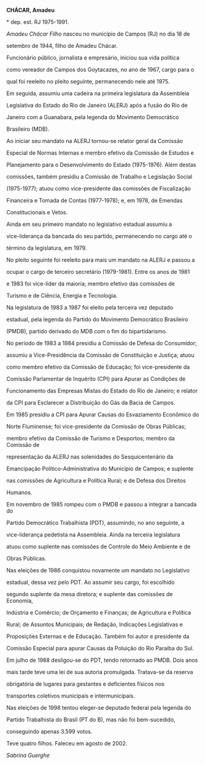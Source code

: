 **CHÁCAR, Amadeu**



\* dep. est. RJ 1975-1991.



*Amadeu Chácar Filho* nasceu no município de Campos (RJ) no dia 18 de

setembro de 1944, filho de Amadeu Chácar.



Funcionário público, jornalista e empresário, iniciou sua vida política

como vereador de Campos dos Goytacazes, no ano de 1967, cargo para o

qual foi reeleito no pleito seguinte, permanecendo nele até 1975.



Em seguida, assumiu uma cadeira na primeira legislatura da Assembleia

Legislativa do Estado do Rio de Janeiro (ALERJ) após a fusão do Rio de

Janeiro com a Guanabara, pela legenda do Movimento Democrático

Brasileiro (MDB).



Ao iniciar seu mandato na ALERJ tornou-se relator geral da Comissão

Especial de Normas Internas e membro efetivo da Comissão de Estudos e

Planejamento para o Desenvolvimento do Estado (1975-1976). Além destas

comissões, também presidiu a Comissão de Trabalho e Legislação Social

(1975-1977); atuou como vice-presidente das comissões de Fiscalização

Financeira e Tomada de Contas (1977-1978); e, em 1978, de Emendas

Constitucionais e Vetos.



Ainda em seu primeiro mandato no legislativo estadual assumiu a

vice-liderança da bancada do seu partido, permanecendo no cargo até o

término da legislatura, em 1979.



No pleito seguinte foi reeleito para mais um mandato na ALERJ e passou a

ocupar o cargo de terceiro secretário (1979-1981). Entre os anos de 1981

e 1983 foi vice-líder da maioria; membro efetivo das comissões de

Turismo e de Ciência, Energia e Tecnologia.



Na legislatura de 1983 a 1987 foi eleito pela terceira vez deputado

estadual, pela legenda do Partido do Movimento Democrático Brasileiro

(PMDB), partido derivado do MDB com o fim do bipartidarismo.



No período de 1983 a 1984 presidiu a Comissão de Defesa do Consumidor;

assumiu a Vice-Presidência da Comissão de Constituição e Justiça; atuou

como membro efetivo da Comissão de Educação; foi vice-presidente da

Comissão Parlamentar de Inquérito (CPI) para Apurar as Condições de

Funcionamento das Empresas Mistas do Estado do Rio de Janeiro; e relator

da CPI para Esclarecer a Distribuição do Gás da Bacia de Campos.



Em 1985 presidiu a CPI para Apurar Causas do Esvaziamento Econômico do

Norte Fluminense; foi vice-presidente da Comissão de Obras Públicas;

membro efetivo da Comissão de Turismo e Desportos; membro da Comissão de

representação da ALERJ nas solenidades do Sesquicentenário da

Emancipação Político-Administrativa do Município de Campos; e suplente

nas comissões de Agricultura e Política Rural; e de Defesa dos Direitos

Humanos.



Em novembro de 1985 rompeu com o PMDB e passou a integrar a bancada do

Partido Democrático Trabalhista (PDT), assumindo, no ano seguinte, a

vice-liderança pedetista na Assembleia. Ainda na terceira legislatura

atuou como suplente nas comissões de Controle do Meio Ambiente e de

Obras Públicas.



Nas eleições de 1986 conquistou novamente um mandato no Legislativo

estadual, dessa vez pelo PDT. Ao assumir seu cargo, foi escolhido

segundo suplente da mesa diretora; e suplente das comissões de Economia,

Indústria e Comércio; de Orçamento e Finanças; de Agricultura e Política

Rural; de Assuntos Municipais; de Redação, Indicações Legislativas e

Proposições Externas e de Educação. Também foi autor e presidente da

Comissão Especial para apurar Causas da Poluição do Rio Paraíba do Sul.



Em julho de 1988 desligou-se do PDT, tendo retornado ao PMDB. Dois anos

mais tarde teve uma lei de sua autoria promulgada. Tratava-se da reserva

obrigatória de lugares para gestantes e deficientes físicos nos

transportes coletivos municipais e intermunicipais.



Nas eleições de 1998 tentou eleger-se deputado federal pela legenda do

Partido Trabalhista do Brasil (PT do B), mas não foi bem-sucedido,

conseguindo apenas 3.599 votos.



Teve quatro filhos. Faleceu em agosto de 2002.



*Sabrina Guerghe*



